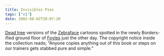```yaml
---
title: Invisibles Pies
tags: ["v1"]
date: 2002-08-02T20:07:20
---
```


[Dead tree][1] versions of the [Zebraface][2] cartoons spotted in the newly Borders-ified ground floor of [Foyles][3] just the other day. The copyright notice inside the collection reads; &#8220;Anyone copies anything out of this book or steps on our trainers gets stabbed pure and simple.&#8221;

[1]: http://www.amazon.co.uk/exec/obidos/ASIN/0954100204/ "Amazon.co.uk: Zebra Face by Ed Bradbury and William Goddard"
[2]: http://www.invisiblespies.com/zebraface/zeball.html "Invisible Spies: Zebraface Cartoons"
[3]: http://www.foyles.co.uk/ "W & G Foyle Ltd, Charing Cross Road, London"
